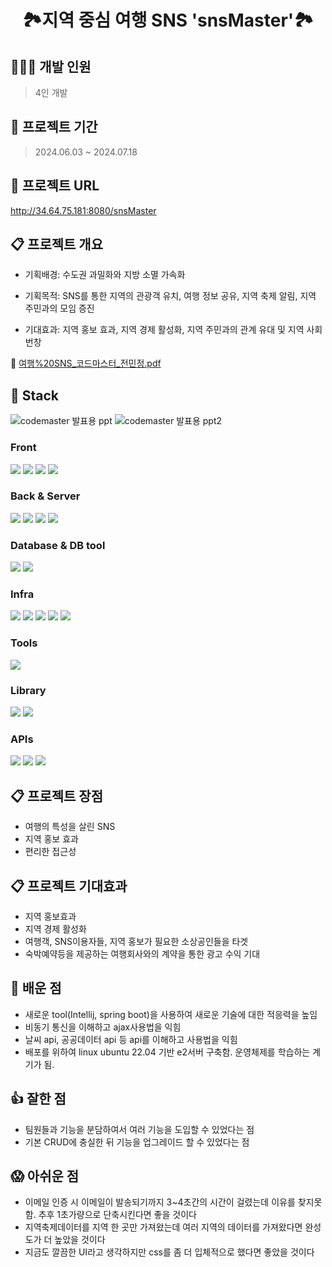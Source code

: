 <h1 align="center"> 🏞️지역 중심 여행 SNS 'snsMaster'🏞️ </h1>

## 👩🏻‍💻 개발 인원
> 4인 개발
>
## 🚀 프로젝트 기간
> 2024.06.03 ~ 2024.07.18

## 🚀 프로젝트 URL
http://34.64.75.181:8080/snsMaster

## 📋 프로젝트 개요
- 기획배경: 수도권 과밀화와 지방 소멸 가속화<br>

- 기획목적: SNS를 통한 지역의 관광객 유치, 여행 정보 공유, 지역 축제 알림, 지역 주민과의 모임 증진<br>
- 기대효과: 지역 홍보 효과, 지역 경제 활성화, 지역 주민과의 관계 유대 및 지역 사회 번창<br>

 🔗 [여행%20SNS_코드마스터_전민정.pdf](https://github.com/ekfrif0914/project_SNSMaster/blob/master/%EC%97%AC%ED%96%89%20SNS_%EC%BD%94%EB%93%9C%EB%A7%88%EC%8A%A4%ED%84%B0_%EC%A0%84%EB%AF%BC%EC%A0%95.pdf)

## 🚧 Stack 
![codemaster 발표용  ppt](https://github.com/user-attachments/assets/9c6d9d43-e2e9-40e4-9674-d785b7132463)
![codemaster 발표용  ppt2](https://github.com/user-attachments/assets/effa77ad-8b80-4f4d-b3bb-9162f659a8f3)

<h3> Front </h3>
<div>
<img src="https://img.shields.io/badge/html5-E34F26?style=for-the-badge&logo=html5&logoColor=white"> 
<img src="https://img.shields.io/badge/css3-1572B6?style=for-the-badge&logo=css3&logoColor=white"> 
<img src="https://img.shields.io/badge/Javascript-F7DF1E?style=for-the-badge&logo=javascript&logoColor=white">  
<img src="https://img.shields.io/badge/bootstrap-7952B3?style=for-the-badge&logo=bootstrap&logoColor=white">
 
</div>

<h3> Back & Server </h3>
<div>
<img src="https://img.shields.io/badge/java-%23ED8B00?style=for-the-badge&logo=openjdk&logoColor=white">
<img src="https://img.shields.io/badge/springboot-6DB33F?style=for-the-badge&logo=springboot&logoColor=white">
<img src="https://img.shields.io/badge/gradle-02303A?style=for-the-badge&logo=gradle&logoColor=white">
<img src="https://img.shields.io/badge/apache tomcat-F8DC75?style=for-the-badge&logo=apachetomcat&logoColor=white">
</div>

<h3> Database & DB tool </h3>
<div>
<img src="https://img.shields.io/badge/mysql-4479A1?style=for-the-badge&logo=mysql&logoColor=white">
<img src="https://img.shields.io/badge/dbeaver-382923?style=for-the-badge&logo=dbeaver&logoColor=white"> 
 
</div>

<h3> Infra</h3> 
<div>
<img src="https://img.shields.io/badge/github-181717?style=for-the-badge&logo=github&logoColor=white"> 
<img src="https://img.shields.io/badge/git-F05032?style=for-the-badge&logo=git&logoColor=white">
<img src="https://img.shields.io/badge/Linux-FCC624?style=for-the-badge&logo=Linux&logoColor=white">  
<img src="https://img.shields.io/badge/Google cloud platform-4285F4?style=for-the-badge&logo=Google cloud platform&logoColor=white">  
<img src="https://img.shields.io/badge/ubuntu-E95420?style=for-the-badge&logo=ubuntu&logoColor=white">  
 
</div>

<h3> Tools </h3>
<div>
<img src="https://img.shields.io/badge/intellij-000000?style=for-the-badge&logo=intellij&logoColor=white">   
</div>
<h3>Library</h3>
<div>
<img src="https://img.shields.io/badge/Mybatis-DD282E?style=for-the-badge&logo=matrix&logoColor=white">  
<img src="https://img.shields.io/badge/jquery-0769AD?style=for-the-badge&logo=jquery&logoColor=white">  
</div>

<h3> APIs</h3>
<div>
<img src="https://img.shields.io/badge/gmail-EA4335?style=for-the-badge&logo=gmail&logoColor=white">  
<img src="https://img.shields.io/badge/open weather API-2535A0?style=for-the-badge&logo=open weather API&logoColor=white">  
<img src="https://img.shields.io/badge/public data API-4E64DF?style=for-the-badge&logo=public data API&logoColor=white">   
</div>

## 📋 프로젝트 장점

- 여행의 특성을 살린 SNS<br>
- 지역 홍보 효과<br>
- 편리한 접근성<br>

## 📋 프로젝트 기대효과
- 지역 홍보효과
- 지역 경제 활성화
- 여행객, SNS이용자들, 지역 홍보가 필요한 소상공인들을 타겟<br>
- 숙박예약등을 제공하는 여행회사와의 계약을 통한 광고 수익 기대<br>

## 👀 배운 점
- 새로운 tool(Intellij, spring boot)을 사용하여 새로운 기술에 대한 적응력을 높임
- 비동기 통신을 이해하고 ajax사용법을 익힘
- 날씨 api, 공공데이터 api 등 api를 이해하고 사용법을 익힘
- 배포를 위하여 linux ubuntu 22.04 기반 e2서버 구축함. 운영체제를 학습하는 계기가 됨.

## 👍 잘한 점
- 팀원들과 기능을 분담하여서 여러 기능을 도입할 수 있었다는 점
- 기본 CRUD에 충실한 뒤 기능을 업그레이드 할 수 있었다는 점

## 😱 아쉬운 점
- 이메일 인증 시 이메일이 발송되기까지 3~4초간의 시간이 걸렸는데 이유를 찾지못함. 추후 1초가량으로 단축시킨다면 좋을 것이다
- 지역축제데이터를 지역 한 곳만 가져왔는데 여러 지역의 데이터를 가져왔다면 완성도가 더 높았을 것이다
- 지금도 깔끔한 UI라고 생각하지만 css를 좀 더 입체적으로 했다면 좋았을 것이다
